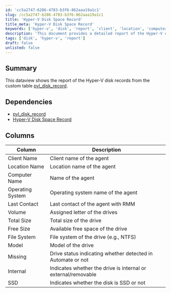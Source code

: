 ```yaml
---
id: 'cc5a2747-6286-4783-b3f6-862aaa19a1c1'
slug: /cc5a2747-6286-4783-b3f6-862aaa19a1c1
title: 'Hyper-V Disk Space Record'
title_meta: 'Hyper-V Disk Space Record'
keywords: ['hyper-v', 'disk', 'report', 'client', 'location', 'computer', 'os', 'lastcontact', 'volume', 'size', 'filesystem', 'model', 'status', 'internal', 'ssd']
description: 'This document provides a detailed report of the Hyper-V disk records from the custom table pvl_disk_record, including information on client names, locations, computer names, operating systems, and various disk attributes such as total size, free size, and status.'
tags: ['disk', 'hyper-v', 'report']
draft: false
unlisted: false
---
```


## Summary

This dataview shows the report of the Hyper-V disk records from the custom table [pvl_disk_record](/docs/0b6f4746-2fac-46c7-bfb2-db23e734c9fc).

## Dependencies

- [pvl_disk_record](/docs/0b6f4746-2fac-46c7-bfb2-db23e734c9fc) 
- [Hyper-V Disk Space Record](/docs/cc5a2747-6286-4783-b3f6-862aaa19a1c1) 

## Columns

| Column            | Description                                             |
|-------------------|---------------------------------------------------------|
| Client Name       | Client name of the agent                                |
| Location Name     | Location name of the agent                              |
| Computer Name     | Name of the agent                                      |
| Operating System   | Operating system name of the agent                      |
| Last Contact      | Last contact of the agent with RMM                      |
| Volume            | Assigned letter of the drives                           |
| Total Size        | Total size of the drive                                 |
| Free Size         | Available free space of the drive                       |
| File System       | File system of the drive (e.g., NTFS)                  |
| Model             | Model of the drive                                      |
| Missing           | Drive status indicating whether detected in Automate or not |
| Internal          | Indicates whether the drive is internal or external/removable |
| SSD               | Indicates whether the disk is SSD or not                |



